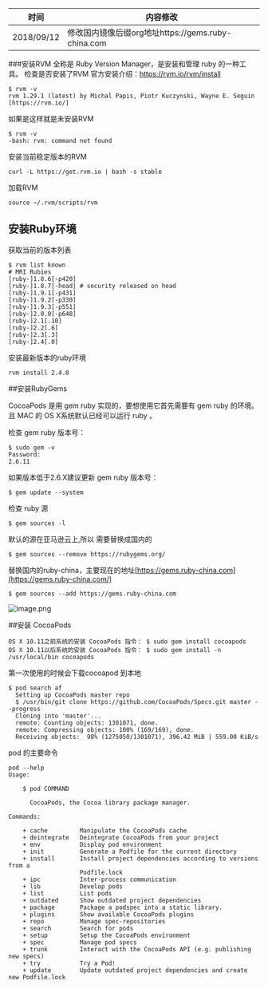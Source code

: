 |时间|内容修改|
|---|---|
|2018/09/12|修改国内镜像后缀org地址https://gems.ruby-china.com|

###安装RVM
 全称是 Ruby Version Manager，是安装和管理 ruby 的一种工具。
检查是否安装了RVM
官方安装介绍：https://rvm.io/rvm/install
```
$ rvm -v
rvm 1.29.1 (latest) by Michal Papis, Piotr Kuczynski, Wayne E. Seguin [https://rvm.io/]
```
如果是这样就是未安装RVM
```
$ rvm -v
-bash: rvm: command not found
```
安装当前稳定版本的RVM
```
curl -L https://get.rvm.io | bash -s stable
```
加载RVM
```
source ~/.rvm/scripts/rvm
```
## 安装Ruby环境
获取当前的版本列表
```
$ rvm list known
# MRI Rubies
[ruby-]1.8.6[-p420]
[ruby-]1.8.7[-head] # security released on head
[ruby-]1.9.1[-p431]
[ruby-]1.9.2[-p330]
[ruby-]1.9.3[-p551]
[ruby-]2.0.0[-p648]
[ruby-]2.1[.10]
[ruby-]2.2[.6]
[ruby-]2.3[.3]
[ruby-]2.4[.0]
```
安装最新版本的ruby环境
```
rvm install 2.4.0
```
##安装RubyGems

CocoaPods 是用 gem ruby 实现的，要想使用它首先需要有 gem ruby 的环境。且 MAC 的 OS X系统默认已经可以运行 ruby 。

检查 gem ruby 版本号：
```
$ sudo gem -v
Password:
2.6.11
```
如果版本低于2.6.X建议更新 gem ruby 版本号：
```
$ gem update --system
```
检查 ruby 源
```
$ gem sources -l
```
默认的源在亚马逊云上,所以 需要替换成国内的
```
$ gem sources --remove https://rubygems.org/
```
替换国内的ruby-china，主要现在的地址[https://gems.ruby-china.com](https://gems.ruby-china.com/)
```
$ gem sources --add https://gems.ruby-china.com
```
![image.png](https://upload-images.jianshu.io/upload_images/143845-e5256069f9149152.png?imageMogr2/auto-orient/strip%7CimageView2/2/w/1240)

##安装 CocoaPods
```
OS X 10.11之前系统的安装 CocoaPods 指令： $ sudo gem install cocoapods
OS X 10.11以后系统的安装 CocoaPods 指令： $ sudo gem install -n /usr/local/bin cocoapods
```
第一次使用的时候会下载cocoapod 到本地
```
$ pod search af
  Setting up CocoaPods master repo
  $ /usr/bin/git clone https://github.com/CocoaPods/Specs.git master --progress
  Cloning into 'master'...
  remote: Counting objects: 1301071, done. 
  remote: Compressing objects: 100% (169/169), done.        
  Receiving objects:  98% (1275050/1301071), 396.42 MiB | 559.00 KiB/s 
```
pod 的主要命令
```
pod --help
Usage:

    $ pod COMMAND

      CocoaPods, the Cocoa library package manager.

Commands:

    + cache         Manipulate the CocoaPods cache
    + deintegrate   Deintegrate CocoaPods from your project
    + env           Display pod environment
    + init          Generate a Podfile for the current directory
    + install       Install project dependencies according to versions from a
                    Podfile.lock
    + ipc           Inter-process communication
    + lib           Develop pods
    + list          List pods
    + outdated      Show outdated project dependencies
    + package       Package a podspec into a static library.
    + plugins       Show available CocoaPods plugins
    + repo          Manage spec-repositories
    + search        Search for pods
    + setup         Setup the CocoaPods environment
    + spec          Manage pod specs
    + trunk         Interact with the CocoaPods API (e.g. publishing new specs)
    + try           Try a Pod!
    + update        Update outdated project dependencies and create new Podfile.lock
```
